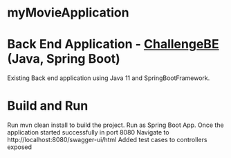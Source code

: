 # myMovieApplication
# Back End Application - [ChallengeBE](https://github.com/nandhi20/myMovieApplication/tree/main/ChallengeBE) (Java, Spring Boot)
Existing Back end application using Java 11 and SpringBootFramework.
# Build and Run
Run mvn clean install to build the project.
Run as Spring Boot App. Once the application started successfully in port 8080 Navigate to http://localhost:8080/swagger-ui/html
Added test cases to controllers exposed
